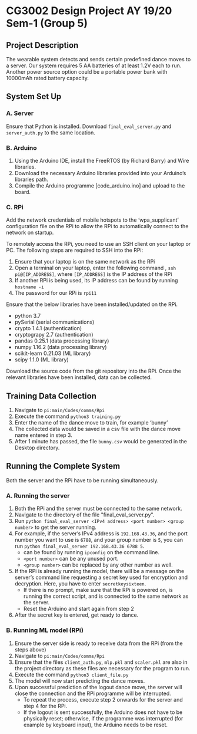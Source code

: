 # CG3002 Design Project AY 19/20 Sem-1 (Group 5)

## Project Description
The wearable system detects and sends certain predefined dance moves to a server. Our system requires 5 AA batteries of at least 1.2V each to run. Another power source option could be a portable power bank with 10000mAh rated battery capacity.

## System Set Up
### A. Server 
Ensure that Python is installed. Download `final_eval_server.py` and `server_auth.py` to the same location.

### B. Arduino
1. Using the Arduino IDE, install the FreeRTOS (by Richard Barry) and Wire libraries. 
2. Download the necessary Arduino libraries provided into your Arduino’s libraries path.
3. Compile the Arduino programme [code_arduino.ino] and upload to the board.

### C. RPi
Add the network credentials of mobile hotspots to the ‘wpa_supplicant’ configuration file on the RPi to allow the RPi to automatically connect to the network on startup.

To remotely access the RPi, you need to use an SSH client on your laptop or PC. The following steps are required to SSH into the RPi:
1. Ensure that your laptop is on the same network as the RPi
2. Open a terminal on your laptop, enter the following command , `ssh pi@[IP_ADDRESS]`, where `[IP_ADDRESS]` is the IP address of the RPi
3. If another RPi is being used, its IP address can be found by running `hostname -i` 
4. The password for our RPi is `rpi11`
  
Ensure that the below libraries have been installed/updated on the RPi.  
* python 3.7
* pySerial (serial communications)
* crypto 1.4.1 (authentication)
* cryptograpy 2.7 (authentication)
* pandas 0.25.1  (data processing library)
* numpy 1.16.2 (data processing library)
* scikit-learn 0.21.03 (ML library)
* scipy 1.1.0 (ML library)

Download the source code from the git repository into the RPi.
Once the relevant libraries have been installed, data can be collected.

## Training Data Collection
1. Navigate to `pi:main/Codes/comms/Rpi`
2. Execute the command `python3 training.py`
3. Enter the name of the dance move to train, for example ‘bunny’
4. The collected data would be saved in a csv file with the dance move name entered in step 3.
5. After 1 minute has passed, the file `bunny.csv` would be generated in the Desktop directory. 

## Running the Complete System
Both the server and the RPi have to be running simultaneously.

### A. Running the server
1. Both the RPi and the server must be connected to the same network.
2. Navigate to the directory of the file "final_eval_server.py".
3. Run `python final_eval_server <IPv4 address> <port number> <group number>` to get the server running.
4. For example, if the server’s IPv4 address is `192.168.43.36`, and the port number you want to use is `6788`, and your group number is `5`, you can run `python final_eval_server 192.168.43.36 6788 5`.
   * <IPv4 address> can be found by running `ipconfig` on the command line. 
   * `<port number>` can be any unused port.
   * `<group number>` can be replaced by any other number as well.
5. If the RPi is already running the model, there will be a message on the server’s command line requesting a secret key used for encryption and decryption. Here, you have to enter `secretkeysixteen`. 
   * If there is no prompt, make sure that the RPi is powered on, is running the correct script, and is connected to the same network as the server.
   * Reset the Arduino and start again from step 2
6. After the secret key is entered, get ready to dance.

### B. Running ML model (RPi)
1. Ensure the server side is ready to receive data from the RPi (from the steps above)
2. Navigate to `pi:main/Codes/comms/Rpi`
3. Ensure that the files `client_auth.py`, `mlp.pkl` and `scaler.pkl` are also in the project directory as these files are necessary for the program to run.
4. Execute the command `python3 client_file.py`
5. The model will now start predicting the dance moves.
6. Upon successful prediction of the logout dance move, the server will close the connection and the RPi programme will be interrupted.
   * To repeat the process, execute step 2 onwards for the server and step 4 for the RPi.
   * If the logout is sent successfully, the Arduino does not have to be physically reset; otherwise, if the programme was interrupted (for example by keyboard input), the Arduino needs to be reset.
